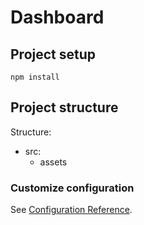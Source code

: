 # Dashboard

## Project setup

```
npm install
```

## Project structure

Structure:

- src:
  - assets

### Customize configuration

See [Configuration Reference](https://cli.vuejs.org/config/).
